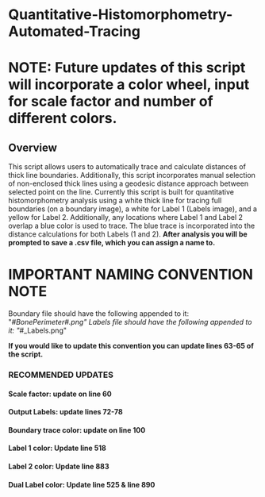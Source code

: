 # Quantitative-Histomorphometry-Automated-Tracing

# NOTE: Future updates of this script will incorporate a color wheel, input for scale factor and number of different colors.

## Overview

This script allows users to automatically trace and calculate distances of thick line boundaries. Additionally, this script incorporates manual selection of non-enclosed thick lines using a geodesic distance approach between selected point on the line. Currently this script is built for quantitative histomorphometry analysis using a white thick line for tracing full boundaries (on a boundary image), a white for Label 1 (Labels image), and a yellow for Label 2. Additionally, any locations where Label 1 and Label 2 overlap a blue color is used to trace. The blue trace is incorporated into the distance calculations for both Labels (1 and 2). **After analysis you will be prompted to save a .csv file, which you can assign a name to.**

# IMPORTANT NAMING CONVENTION NOTE


Boundary file should have the following appended to it: "_#_BonePerimeter_#.png"
Labels file should have the following appended to it: "_#_Labels.png"

**If you would like to update this convention you can update lines 63-65 of the script.**


### RECOMMENDED UPDATES

#### Scale factor: update on line 60

#### Output Labels: update lines 72-78

#### Boundary trace color: update on line 100

#### Label 1 color: Update line 518

#### Label 2 color: Update line 883

#### Dual Label color: Update line 525 & line 890

